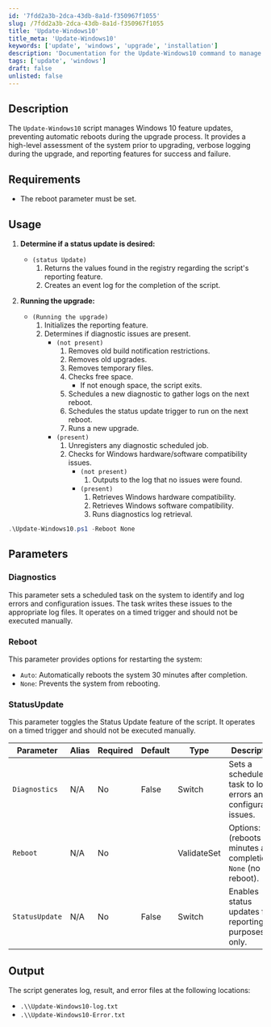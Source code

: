 ```yaml
---
id: '7fdd2a3b-2dca-43db-8a1d-f350967f1055'
slug: /7fdd2a3b-2dca-43db-8a1d-f350967f1055
title: 'Update-Windows10'
title_meta: 'Update-Windows10'
keywords: ['update', 'windows', 'upgrade', 'installation']
description: 'Documentation for the Update-Windows10 command to manage Windows 10 feature updates and prevent automatic reboots.'
tags: ['update', 'windows']
draft: false
unlisted: false
---
```


## Description
The `Update-Windows10` script manages Windows 10 feature updates, preventing automatic reboots during the upgrade process. It provides a high-level assessment of the system prior to upgrading, verbose logging during the upgrade, and reporting features for success and failure.

## Requirements
- The reboot parameter must be set.

## Usage
1. **Determine if a status update is desired:**
    - `(status Update)`
        1. Returns the values found in the registry regarding the script's reporting feature.
        2. Creates an event log for the completion of the script.

2. **Running the upgrade:**
    - `(Running the upgrade)`
        1. Initializes the reporting feature.
        2. Determines if diagnostic issues are present.
            - `(not present)`
                1. Removes old build notification restrictions.
                2. Removes old upgrades.
                3. Removes temporary files.
                4. Checks free space.
                    - If not enough space, the script exits.
                5. Schedules a new diagnostic to gather logs on the next reboot.
                6. Schedules the status update trigger to run on the next reboot.
                7. Runs a new upgrade.
            - `(present)`
                1. Unregisters any diagnostic scheduled job.
                2. Checks for Windows hardware/software compatibility issues.
                    - `(not present)`
                        1. Outputs to the log that no issues were found.
                    - `(present)`
                        1. Retrieves Windows hardware compatibility.
                        2. Retrieves Windows software compatibility.
                        3. Runs diagnostics log retrieval.

```powershell
.\Update-Windows10.ps1 -Reboot None
```

## Parameters

### Diagnostics
This parameter sets a scheduled task on the system to identify and log errors and configuration issues. The task writes these issues to the appropriate log files. It operates on a timed trigger and should not be executed manually.

### Reboot
This parameter provides options for restarting the system:
- `Auto`: Automatically reboots the system 30 minutes after completion.
- `None`: Prevents the system from rebooting.

### StatusUpdate
This parameter toggles the Status Update feature of the script. It operates on a timed trigger and should not be executed manually.

| Parameter      | Alias | Required | Default | Type         | Description                                                                  |
| ---------------| ----- | -------- | ------- | ------------ | ---------------------------------------------------------------------------- |
| `Diagnostics`  | N/A   | No       | False   | Switch       | Sets a scheduled task to log errors and configuration issues.                |
| `Reboot`       | N/A   | No       |         | ValidateSet  | Options: `Auto` (reboots 30 minutes after completion), `None` (no reboot).  |
| `StatusUpdate` | N/A   | No       | False   | Switch       | Enables status updates for reporting purposes only.                          |

## Output
The script generates log, result, and error files at the following locations:

- `.\\Update-Windows10-log.txt`
- `.\\Update-Windows10-Error.txt`
